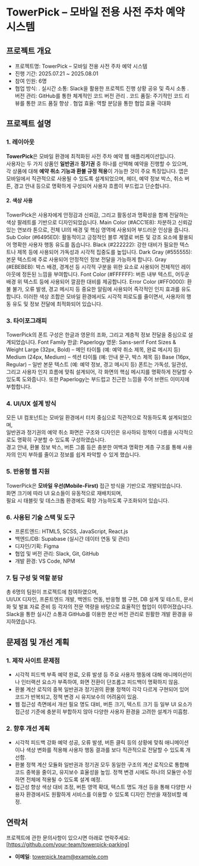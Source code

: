 # TowerPick – 모바일 전용 사전 주차 예약 시스템

##  프로젝트 개요

- 프로젝트명: TowerPick – 모바일 전용 사전 주차 예약 시스템  
- 진행 기간: 2025.07.21 ~ 2025.08.01  
- 참여 인원: 6명  
- 협업 방식: 
      . 실시간 소통: Slack을 활용한 프로젝트 진행 상황 공유 및 즉시 소통
      . 버전 관리: GitHub를 통한 체계적인 코드 버전 관리
      . 코드 품질: 주기적인 코드 리뷰를 통한 코드 품질 향상
      . 협업 효율: 역할 분담을 통한 협업 효율 극대화

## 프로젝트 설명
### 1. 레이아웃
**TowerPick**은 모바일 환경에 최적화된 사전 주차 예약 웹 애플리케이션입니다.  
사용자는 두 가지 상품인 **일반권**과 **정기권** 중 하나를 선택해 예약을 진행할 수 있으며, 각 상품에 대해 **예약 취소 기능과 환불 규정 적용**이 가능한 것이 주요 특징입니다.
앱은 모바일에서 직관적으로 사용될 수 있도록 설계되었으며, 헤더, 예약 정보 박스, 취소 버튼, 경고 안내 등으로 명확하게 구성되어 사용자 흐름이 부드럽고 단순합니다.


#### 2. 색상 사용
TowerPick은 사용자에게 안정감과 신뢰감, 그리고 활동성과 명확성을 함께 전달하는 색상 팔레트를 기반으로 디자인되었습니다.
Main Color (#ACC1E8): 차분하고 신뢰감 있는 연보라 톤으로, 전체 UI의 배경 및 핵심 영역에 사용되어 부드러운 인상을 줍니다.
Sub Color (#6495ED): 활동적이고 긍정적인 블루 계열로 버튼 및 강조 요소에 활용되어 명확한 사용자 행동 유도를 돕습니다.
Black (#222222): 강한 대비가 필요한 텍스트나 제목 등에 사용되어 가독성과 시각적 집중도를 높입니다.
Dark Gray (#555555): 본문 텍스트에 주로 사용되어 안정적인 정보 전달을 가능하게 합니다.
Gray (#EBEBEB): 박스 배경, 경계선 등 시각적 구분을 위한 요소로 사용되어 전체적인 레이아웃에 정돈된 느낌을 부여합니다.
Font Color (#FFFFFF): 버튼 내부 텍스트, 어두운 배경 위 텍스트 등에 사용되어 깔끔한 대비를 제공합니다.
Error Color (#FF0000): 환불 불가, 오류 발생, 경고 메시지 등 중요한 알림에 사용되어 즉각적인 인지 효과를 유도합니다.
이러한 색상 조합은 모바일 환경에서도 시각적 피로도를 줄이면서, 사용자의 행동 유도 및 정보 전달에 최적화되어 있습니다.

### 3. 타이포그래피
TowerPick의 폰트 구성은 한글과 영문의 조화, 그리고 계층적 정보 전달을 중심으로 설계되었습니다.
Font Family
한글: Paperlogy
영문: Sans-serif
Font Sizes & Weight
Large (32px, Bold) – 메인 타이틀 (예: 예약 취소 제목, 완료 메시지 등)
Medium (24px, Medium) – 섹션 타이틀 (예: 안내 문구, 박스 제목 등)
Base (16px, Regular) – 일반 본문 텍스트 (예: 예약 정보, 경고 메시지 등)
폰트는 가독성, 일관성, 그리고 사용자 인지 흐름에 맞춰 설계되어, 각 화면의 핵심 메시지를 명확하게 전달할 수 있도록 도와줍니다. 또한 Paperlogy는 부드럽고 친근한 느낌을 주어 브랜드 이미지에 부합합니다.

### 4. UI/UX 설계 방식
모든 UI 컴포넌트는 모바일 환경에서 터치 중심으로 직관적으로 작동하도록 설계되었으며,  
일반권과 정기권의 예약 취소 화면은 구조와 디자인은 유사하되 정책이 다름을 시각적으로도 명확히 구분할 수 있도록 구성하였습니다.  
경고 안내, 환불 정보 박스, 버튼 그룹 등은 충분한 여백과 명확한 계층 구조를 통해 사용자의 인지 부하를 줄이고 정보를 쉽게 파악할 수 있게 했습니다.

### 5. 반응형 웹 지원
TowerPick은 **모바일 우선(Mobile-First)** 접근 방식을 기반으로 개발되었습니다.  
화면 크기에 따라 UI 요소들이 유동적으로 재배치되며,  
필요 시 태블릿 및 데스크톱 환경에도 확장 가능하도록 구조화되어 있습니다.

### 6. 사용된 기술 스택 및 도구
- 프론트엔드: HTML5, SCSS, JavaScript, React.js  
- 백엔드/DB: Supabase (실시간 데이터 연동 및 관리)  
- 디자인/기획: Figma  
- 협업 및 버전 관리: Slack, Git, GitHub  
- 개발 환경: VS Code, NPM

### 7. 팀 구성 및 역할 분담
총 6명의 팀원이 프로젝트에 참여하였으며,  
UI/UX 디자인, 프론트엔드 개발, 백엔드 연동, 반응형 웹 구현, DB 설계 및 테스트, 문서화 및 발표 자료 준비 등  각자의 전문 역량을 바탕으로 효율적인 협업이 이루어졌습니다.  
Slack을 통한 실시간 소통과 GitHub를 이용한 분산 버전 관리로 원활한 개발 환경을 유지하였습니다.

## 문제점 및 개선 계획
### 1. 제작 사이트 문제점
- 시각적 피드백 부족
예약 완료, 오류 발생 등 주요 사용자 행동에 대해 애니메이션이나 인터랙션 요소가 부족하여, 화면 전환이 단조롭고 피드백이 명확하지 않음.
- 환불 계산 로직의 중복
일반권과 정기권의 환불 정책이 각각 다르게 구현되어 있어 코드가 반복되고, 정책 변경 시 유지보수의 어려움이 있음.
- 웹 접근성 측면에서 개선 필요
명도 대비, 버튼 크기, 텍스트 크기 등 일부 UI 요소가 접근성 기준에 충분히 부합하지 않아 다양한 사용자 환경을 고려한 설계가 미흡함.

### 2. 향후 개선 계획
- 시각적 피드백 강화
예약 성공, 오류 발생, 버튼 클릭 등의 상황에 맞춰 애니메이션이나 색상 변화를 적용해 사용자 행동 결과를 보다 직관적으로 전달할 수 있도록 개선함.
- 환불 정책 계산 모듈화
일반권과 정기권 모두 동일한 구조의 계산 로직으로 통합해 코드 중복을 줄이고, 유지보수 효율성을 높임. 정책 변경 시에도 하나의 모듈만 수정하면 전체에 적용될 수 있도록 설계 예정.
- 접근성 향상
색상 대비 조정, 버튼 영역 확대, 텍스트 명도 개선 등을 통해 다양한 사용자 환경에서도 원활하게 서비스를 이용할 수 있도록 디자인 전반을 재정비할 예정.

## 연락처
프로젝트에 관한 문의사항이 있으시면 아래로 연락주세요:
  [https://github.com/your-team/towerpick-parking]  
- **이메일**: towerpick.team@example.com


